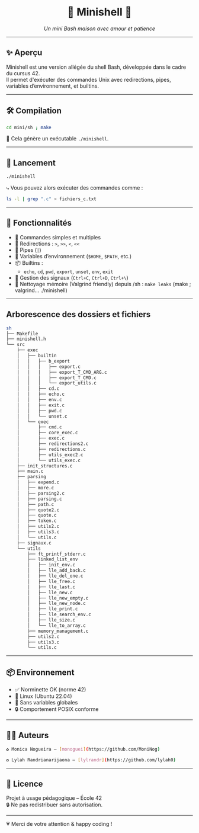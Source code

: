 
<h1 align="center">🌿 Minishell 🌿</h1>
<p align="center"><i>Un mini Bash maison avec amour et patience</i></p>

---

## ✨ Aperçu

Minishell est une version allégée du shell Bash, développée dans le cadre du cursus 42.  
Il permet d'exécuter des commandes Unix avec redirections, pipes, variables d’environnement, et builtins.

---

## 🛠️ Compilation

```bash
cd mini/sh ; make
```

🧸 Cela génère un exécutable `./minishell`.

---

## 🚀 Lancement

```bash
./minishell
```

⤷ Vous pouvez alors exécuter des commandes comme :

```bash
ls -l | grep ".c" > fichiers_c.txt
```

---

## 🌟 Fonctionnalités

- 🎯 Commandes simples et multiples
- 🔀 Redirections : `>`, `>>`, `<`, `<<`
- 🔗 Pipes (`|`)
- 🌱 Variables d’environnement (`$HOME`, `$PATH`, etc.)
- 📦 Builtins :
  - `echo`, `cd`, `pwd`, `export`, `unset`, `env`, `exit`
- 🧠 Gestion des signaux (`Ctrl+C`, `Ctrl+D`, `Ctrl+\`)
- 🧹 Nettoyage mémoire (Valgrind friendly)
	depuis /sh : ``make leaks`` (make ; valgrind... ./minishell)

---

## Arborescence des dossiers et fichiers
```bash
sh
├── Makefile
├── minishell.h
└── src
    ├── exec
    │   ├── builtin
    │   │   ├── b_export
    │   │   │   ├── export.c
    │   │   │   ├── export_T_CMD_ARG.c
    │   │   │   ├── export_T_CMD.c
    │   │   │   └── export_utils.c
    │   │   ├── cd.c
    │   │   ├── echo.c
    │   │   ├── env.c
    │   │   ├── exit.c
    │   │   ├── pwd.c
    │   │   └── unset.c
    │   └── exec
    │       ├── cmd.c
    │       ├── core_exec.c
    │       ├── exec.c
    │       ├── redirections2.c
    │       ├── redirections.c
    │       ├── utils_exec2.c
    │       └── utils_exec.c
    ├── init_structures.c
    ├── main.c
    ├── parsing
    │   ├── expend.c
    │   ├── more.c
    │   ├── parsing2.c
    │   ├── parsing.c
    │   ├── path.c
    │   ├── quote2.c
    │   ├── quote.c
    │   ├── token.c
    │   ├── utils2.c
    │   ├── utils3.c
    │   └── utils.c
    ├── signaux.c
    └── utils
        ├── ft_printf_stderr.c
        ├── linked_list_env
        │   ├── init_env.c
        │   ├── lle_add_back.c
        │   ├── lle_del_one.c
        │   ├── lle_free.c
        │   ├── lle_last.c
        │   ├── lle_new.c
        │   ├── lle_new_empty.c
        │   ├── lle_new_node.c
        │   ├── lle_print.c
        │   ├── lle_search_env.c
        │   ├── lle_size.c
        │   └── lle_to_array.c
        ├── memory_management.c
        ├── utils2.c
        ├── utils3.c
        └── utils.c
```
---

## 📦 Environnement

- ✅ Norminette OK (norme 42)
- 🐧 Linux (Ubuntu 22.04)
- 🧼 Sans variables globales
- 🔒 Comportement POSIX conforme

---

## 👩‍💻 Auteurs
```bash
✿ Monica Nogueira – [monoguei](https://github.com/MoniNog)

✿ Lylah Randrianarijaona – [lylrandr](https://github.com/lylah0)
```
---

## 📄 Licence

Projet à usage pédagogique – École 42  
🔒 Ne pas redistribuer sans autorisation.

---

💗 Merci de votre attention & happy coding !
